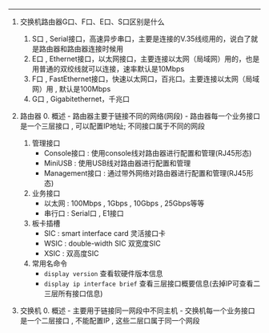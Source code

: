 - - - 
1. 交换机路由器G口、F口、E口、S口区别是什么
	1. S口 , Serial接口，高速异步串口，主要是连接的V.35线缆用的，说白了就是路由器和路由器连接时候用
	2. E口 , Ethernet接口，以太网接口，主要连接以太网（局域网）用的，也是用普通的双绞线就可以连接，速率默认是10Mbps
	3. F口 , FastEthernet接口，快速以太网口，百兆口。主要连接以太网（局域网）用 , 默认是100Mbps
	4. G口 , Gigabitethernet，千兆口

2. 路由器 
	0. 概述
		- 路由器主要于链接不同的网络(网段)
		- 路由器每一个业务接口是一个三层接口 , 可以配置IP地址; 不同接口属于不同的网段 
	1. 管理接口
		- Console接口 : 使用console线对路由器进行配置和管理(RJ45形态)
		- MiniUSB : 使用USB线对路由器进行配置和管理
		- Management接口 : 通过带外网络对路由器进行配置和管理(RJ45形态)
	2. 业务接口
		- 以太网 : 100Mbps , 1Gbps , 10Gbps , 25Gbps等等
		- 串行口 : Serial口 , E1接口
	3. 板卡插槽
		- SIC : smart interface card 灵活接口卡
		- WSIC : double-width SIC 双宽度SIC
		- XSIC : 双高度SIC
	4. 常用名命令
		- `display version` 查看软硬件版本信息
		- `display ip interface brief` 查看三层接口概要信息(去掉IP可查看二三层所有接口信息)

3. 交换机
	0. 概述
		- 主要用于链接同一网段中不同主机
		- 交换机每一个业务接口是一个二层接口 , 不能配置IP , 这些二层口属于同一个网段